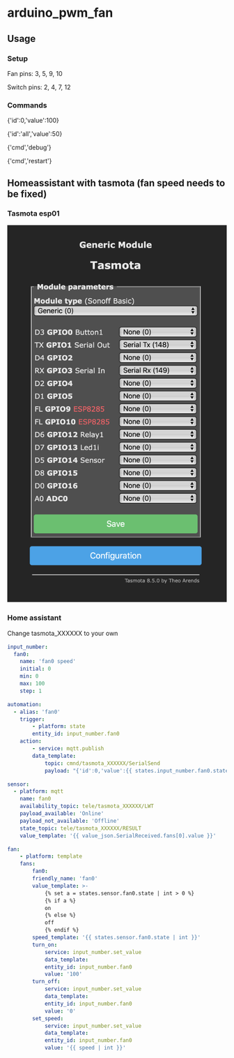 # arduino_pwm_fan

## Usage

### Setup

Fan pins: 3, 5, 9, 10

Switch pins: 2, 4, 7, 12

### Commands

{'id':0,'value':100}

{'id':'all','value':50}

{'cmd','debug'}

{'cmd','restart'}


## Homeassistant with tasmota (fan speed needs to be fixed)
### Tasmota esp01
![](img/tasmota.png)

### Home assistant
Change tasmota_XXXXXX to your own

```yaml
input_number:
  fan0:
    name: 'fan0 speed'
    initial: 0
    min: 0
    max: 100
    step: 1
```
```yaml
automation:
  - alias: 'fan0'
    trigger:
        - platform: state
        entity_id: input_number.fan0
    action:
        - service: mqtt.publish
        data_template:
            topic: cmnd/tasmota_XXXXXX/SerialSend
            payload: "{'id':0,'value':{{ states.input_number.fan0.state | int }}}"
```
```yaml
sensor:
  - platform: mqtt
    name: fan0
    availability_topic: tele/tasmota_XXXXXX/LWT
    payload_available: 'Online'
    payload_not_available: 'Offline'
    state_topic: tele/tasmota_XXXXXX/RESULT
    value_template: '{{ value_json.SerialReceived.fans[0].value }}'
```
```yaml
fan:
    - platform: template
    fans:
        fan0:
        friendly_name: 'fan0'
        value_template: >-
            {% set a = states.sensor.fan0.state | int > 0 %}
            {% if a %}
            on
            {% else %}
            off
            {% endif %}
        speed_template: '{{ states.sensor.fan0.state | int }}'
        turn_on:
            service: input_number.set_value
            data_template:
            entity_id: input_number.fan0
            value: '100'
        turn_off:
            service: input_number.set_value
            data_template:
            entity_id: input_number.fan0
            value: '0'
        set_speed:
            service: input_number.set_value
            data_template:
            entity_id: input_number.fan0
            value: '{{ speed | int }}'
```
